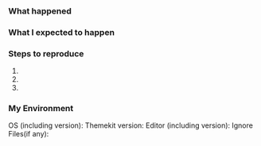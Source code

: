 ### What happened

### What I expected to happen

### Steps to reproduce

1.
2.
3.

### My Environment

OS (including version):
Themekit version:
Editor (including version):
Ignore Files(if any):
